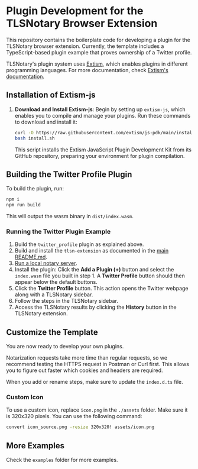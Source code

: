 # Plugin Development for the TLSNotary Browser Extension

This repository contains the boilerplate code for developing a plugin for the TLSNotary browser extension. Currently, the template includes a TypeScript-based plugin example that proves ownership of a Twitter profile.

TLSNotary's plugin system uses [Extism](https://github.com/extism), which enables plugins in different programming languages. For more documentation, check [Extism's documentation](https://github.com/extism/js-pdk).

## Installation of Extism-js

1. **Download and Install Extism-js**: Begin by setting up `extism-js`, which enables you to compile and manage your plugins. Run these commands to download and install it:

    ```sh
    curl -O https://raw.githubusercontent.com/extism/js-pdk/main/install.sh
    bash install.sh
    ```

    This script installs the Extism JavaScript Plugin Development Kit from its GitHub repository, preparing your environment for plugin compilation.

## Building the Twitter Profile Plugin

To build the plugin, run:

```sh
npm i
npm run build
```

This will output the wasm binary in `dist/index.wasm`.

### Running the Twitter Plugin Example

1. Build the `twitter_profile` plugin as explained above.
2. Build and install the `tlsn-extension` as documented in the [main README.md](https://github.com/tlsnotary/tlsn-extension/blob/main/README.md).
3. [Run a local notary server](https://github.com/tlsnotary/tlsn/blob/main/crates/notary/server/README.md).
4. Install the plugin: Click the **Add a Plugin (+)** button and select the `index.wasm` file you built in step 1. A **Twitter Profile** button should then appear below the default buttons.
5. Click the **Twitter Profile** button. This action opens the Twitter webpage along with a TLSNotary sidebar.
6. Follow the steps in the TLSNotary sidebar.
7. Access the TLSNotary results by clicking the **History** button in the TLSNotary extension.

## Customize the Template

You are now ready to develop your own plugins.

Notarization requests take more time than regular requests, so we recommend testing the HTTPS request in Postman or Curl first. This allows you to figure out faster which cookies and headers are required.

When you add or rename steps, make sure to update the `index.d.ts` file.

### Custom Icon

To use a custom icon, replace `icon.png` in the `./assets` folder. Make sure it is 320x320 pixels. You can use the following command:

```sh
convert icon_source.png -resize 320x320! assets/icon.png
```

## More Examples

Check the `examples` folder for more examples.
